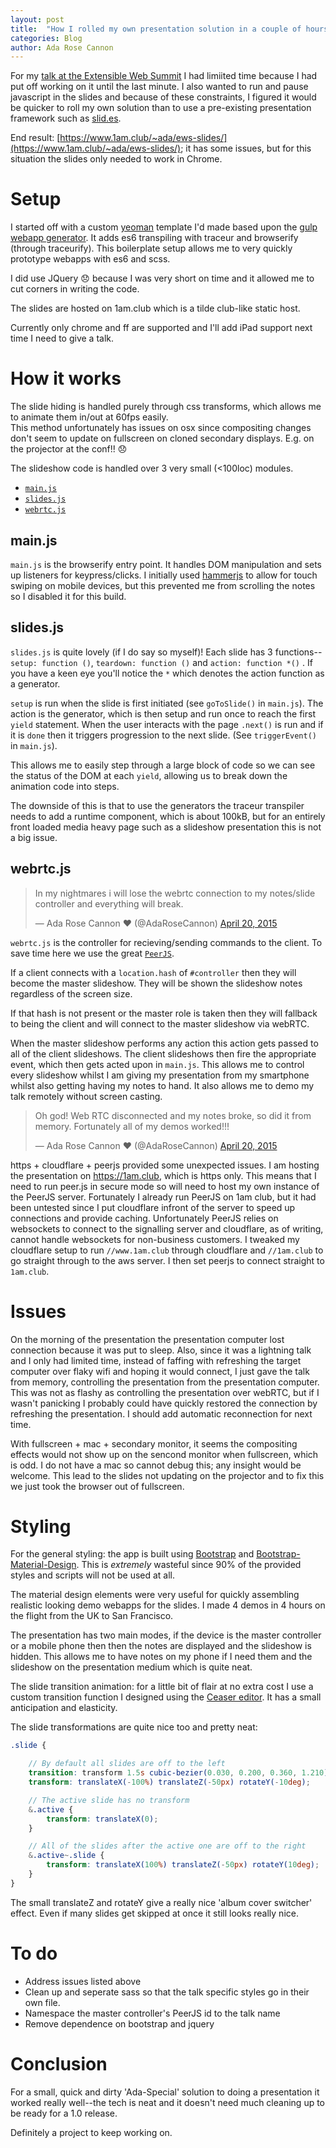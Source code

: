 ```yaml
---
layout: post
title:  "How I rolled my own presentation solution in a couple of hours with es6"
categories: Blog
author: Ada Rose Cannon
---
```


For my [talk at the Extensible Web Summit](/blog/2015/04/26/slides/) I had limiited time because I had put off working on it until the last minute. I also wanted to run and pause javascript in the slides and because of these constraints, I figured it would be quicker to roll my own solution than to use a pre-existing presentation framework such as [slid.es](https://slid.es).

End result: [https://www.1am.club/~ada/ews-slides/](https://www.1am.club/~ada/ews-slides/); it has some issues, but for this situation the slides only needed to work in Chrome.

# Setup

I started off with a custom [yeoman](http://yeoman.io/) template I'd made based upon the [gulp webapp generator](https://github.com/yeoman/generator-gulp-webapp). It adds es6 transpiling with traceur and browserify (through traceurify). This boilerplate setup allows me to very quickly prototype webapps with es6 and scss.

I did use JQuery 😞 because I was very short on time and it allowed me to cut corners in writing the code.

The slides are hosted on 1am.club which is a tilde club-like static host.

Currently only chrome and ff are supported and I'll add iPad support next time I need to give a talk.

# How it works

The slide hiding is handled purely through css transforms, which allows me to animate them in/out at 60fps easily.  
This method unfortunately has issues on osx since compositing changes don't seem to update on fullscreen on cloned secondary displays. E.g. on the projector at the conf!! 😞

The slideshow code is handled over 3 very small (<100loc) modules.

 * [`main.js`](https://github.com/AdaRoseCannon/ews-slides/blob/master/app/scripts/main.js)
 * [`slides.js`](https://github.com/AdaRoseCannon/ews-slides/blob/master/app/scripts/lib/slides.js)
 * [`webrtc.js`](https://github.com/AdaRoseCannon/ews-slides/blob/master/app/scripts/lib/webrtc.js)

## main.js

`main.js` is the browserify entry point. It handles DOM manipulation and sets up listeners for keypress/clicks. I initially used [hammerjs](http://hammerjs.github.io/) to allow for touch swiping on mobile devices, but this prevented me from scrolling the notes so I disabled it for this build.

## slides.js

`slides.js` is quite lovely (if I do say so myself)! Each slide has 3 functions-- `setup: function ()`, `teardown: function ()` and `action: function *()` . If you have a keen eye you'll notice the `*` which denotes the action function as a generator.

`setup` is run when the slide is first initiated (see `goToSlide()` in `main.js`). The action is the generator, which is then setup and run once to reach the first `yield` statement. When the user interacts with the page `.next()` is run and if it is `done` then it triggers progression to the next slide. (See `triggerEvent()` in `main.js`).

This allows me to easily step through a large block of code so we can see the status of the DOM at each `yield`, allowing us to break down the animation code into steps.

The downside of this is that to use the generators the traceur transpiler needs to add a runtime component, which is about 100kB, but for an entirely front loaded media heavy page such as a slideshow presentation this is not a big issue.

## webrtc.js

<blockquote class="twitter-tweet" lang="en"><p>In my nightmares i will lose the webrtc connection to my notes/slide controller and everything will break.</p>&mdash; Ada Rose Cannon ♥ (@AdaRoseCannon) <a href="https://twitter.com/AdaRoseCannon/status/590190029277802497">April 20, 2015</a></blockquote>
<script async src="//platform.twitter.com/widgets.js" charset="utf-8"></script>

`webrtc.js` is the controller for recieving/sending commands to the client. To save time here we use the great [`PeerJS`](http://peerjs.com/).

If a client connects with a `location.hash` of `#controller` then they will become the master slideshow. They will be shown the slideshow notes regardless of the screen size.

If that hash is not present or the master role is taken then they will fallback to being the client and will connect to the master slideshow via webRTC.

When the master slideshow performs any action this action gets passed to all of the client slideshows. The client slideshows then fire the appropriate event, which then gets acted upon in `main.js`. This allows me to control every slideshow whilst I am giving my presentation from my smartphone whilst also getting having my notes to hand. It also allows me to demo my talk remotely without screen casting.

<blockquote class="twitter-tweet" lang="en"><p>Oh god! Web RTC disconnected and my notes broke, so did it from memory. Fortunately all of my demos worked!!!</p>&mdash; Ada Rose Cannon ♥ (@AdaRoseCannon) <a href="https://twitter.com/AdaRoseCannon/status/590199639128702977">April 20, 2015</a></blockquote>
<script async src="//platform.twitter.com/widgets.js" charset="utf-8"></script>

https + cloudflare + peerjs provided some unexpected issues. I am hosting the presentation on https://1am.club, which is https only. This means that I need to run peer.js in secure mode so will need to host my own instance of the PeerJS server. Fortunately I already run PeerJS on 1am club, but it had been untested since I put cloudflare infront of the server to speed up connections and provide caching. Unfortunately PeerJS relies on websockets to connect to the signalling server and cloudflare, as of writing, cannot handle websockets for non-business customers. I tweaked my cloudflare setup to run `//www.1am.club` through cloudflare and `//1am.club` to go straight through to the aws server. I then set peerjs to connect straight to `1am.club`.

# Issues

On the morning of the presentation the presentation computer lost connection because it was put to sleep.  Also, since it was a lightning talk and I only had limited time, instead of faffing with refreshing the target computer over flaky wifi and hoping it would connect, I just gave the talk from memory, controlling the presentation from the presentation computer. This was not as flashy as controlling the presentation over webRTC, but if I wasn't panicking I probably could have quickly restored the connection by refreshing the presentation. I should add automatic reconnection for next time.

With fullscreen + mac + secondary monitor, it seems the compositing effects would not show up on the sencond monitor when fullscreen, which is odd. I do not have a mac so cannot debug this; any insight would be welcome. This lead to the slides not updating on the projector and to fix this we just took the browser out of fullscreen.

# Styling

For the general styling: the app is built using [Bootstrap](http://getbootstrap.com/) and [Bootstrap-Material-Design](https://fezvrasta.github.io/bootstrap-material-design/). This is *extremely* wasteful since 90% of the provided styles and scripts will not be used at all.

The material design elements were very useful for quickly assembling realistic looking demo webapps for the slides. I made 4 demos in 4 hours on the flight from the UK to San Francisco.

The presentation has two main modes, if the device is the master controller or a mobile phone then then the notes are displayed and the slideshow is hidden. This allows me to have notes on my phone if I need them and the slideshow on the presentation medium which is quite neat.

The slide transition animation: for a little bit of flair at no extra cost I use a custom transition function I designed using the [Ceaser editor](http://matthewlein.com/ceaser/). It has a small anticipation and elasticity.

The slide transformations are quite nice too and pretty neat:

```scss
.slide {

	// By default all slides are off to the left
	transition: transform 1.5s cubic-bezier(0.030, 0.200, 0.360, 1.210);
	transform: translateX(-100%) translateZ(-50px) rotateY(-10deg);

	// The active slide has no transform
	&.active {
		transform: translateX(0);
	}

	// All of the slides after the active one are off to the right
	&.active~.slide {
		transform: translateX(100%) translateZ(-50px) rotateY(10deg);
	}
}
```

The small translateZ and rotateY give a really nice 'album cover switcher' effect. Even if many slides get skipped at once it still looks really nice.

# To do

* Address issues listed above
* Clean up and seperate sass so that the talk specific styles go in their own file.
* Namespace the master controller's PeerJS id to the talk name
* Remove dependence on bootstrap and jquery

# Conclusion

For a small, quick and dirty 'Ada-Special' solution to doing a presentation it worked really well--the tech is neat and it doesn't need much cleaning up to be ready for a 1.0 release.

Definitely a project to keep working on.
